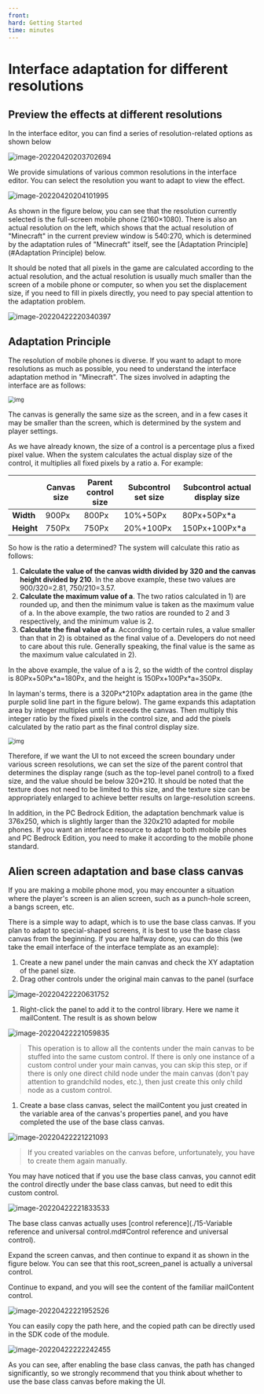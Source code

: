 ```yaml
--- 
front: 
hard: Getting Started 
time: minutes 
--- 
```


# Interface adaptation for different resolutions 

## Preview the effects at different resolutions 

In the interface editor, you can find a series of resolution-related options as shown below 

![image-20220420203702694](./images/image-20220420203702694.png) 

We provide simulations of various common resolutions in the interface editor. You can select the resolution you want to adapt to view the effect. 

![image-20220420204101995](./images/image-20220420204101995.png) 

As shown in the figure below, you can see that the resolution currently selected is the full-screen mobile phone (2160×1080). There is also an actual resolution on the left, which shows that the actual resolution of "Minecraft" in the current preview window is 540:270, which is determined by the adaptation rules of "Minecraft" itself, see the [Adaptation Principle](#Adaptation Principle) below. 

It should be noted that all pixels in the game are calculated according to the actual resolution, and the actual resolution is usually much smaller than the screen of a mobile phone or computer, so when you set the displacement size, if you need to fill in pixels directly, you need to pay special attention to the adaptation problem. 

![image-20220422220340397](./images/image-20220422220340397.png) 

## Adaptation Principle 

The resolution of mobile phones is diverse. If you want to adapt to more resolutions as much as possible, you need to understand the interface adaptation method in "Minecraft". The sizes involved in adapting the interface are as follows: 

<img src="./images/ui_image015.png" alt="img" style="zoom: 80%;" /> 

The canvas is generally the same size as the screen, and in a few cases it may be smaller than the screen, which is determined by the system and player settings. 

As we have already known, the size of a control is a percentage plus a fixed pixel value. When the system calculates the actual display size of the control, it multiplies all fixed pixels by a ratio a. For example: 

| | **Canvas size** | **Parent control size** | **Subcontrol set size** | **Subcontrol actual display size** | 
| ------ | ------------ | -------------- | ------------------ | ---------------------- | 
| **Width** | 900Px | 800Px | 10%+50Px | 80Px+50Px\*a | 
| **Height** | 750Px | 750Px | 20%+100Px | 150Px+100Px\*a | 

So how is the ratio a determined? The system will calculate this ratio as follows: 

1. **Calculate the value of the canvas width divided by 320 and the canvas height divided by 210**. In the above example, these two values are 900/320=2.81, 750/210=3.57. 
2. **Calculate the maximum value of a**. The two ratios calculated in 1) are rounded up, and then the minimum value is taken as the maximum value of a. In the above example, the two ratios are rounded to 2 and 3 respectively, and the minimum value is 2. 
3. **Calculate the final value of a**. According to certain rules, a value smaller than that in 2) is obtained as the final value of a. Developers do not need to care about this rule. Generally speaking, the final value is the same as the maximum value calculated in 2). 

In the above example, the value of a is 2, so the width of the control display is 80Px+50Px\*a=180Px, and the height is 150Px+100Px\*a=350Px. 

In layman's terms, there is a 320Px\*210Px adaptation area in the game (the purple solid line part in the figure below). The game expands this adaptation area by integer multiples until it exceeds the canvas. Then multiply this integer ratio by the fixed pixels in the control size, and add the pixels calculated by the ratio part as the final control display size. 

<img src="./images/ui_image016.png" alt="img" style="zoom: 80%;" />


Therefore, if we want the UI to not exceed the screen boundary under various screen resolutions, we can set the size of the parent control that determines the display range (such as the top-level panel control) to a fixed size, and the value should be below 320\*210. It should be noted that the texture does not need to be limited to this size, and the texture size can be appropriately enlarged to achieve better results on large-resolution screens. 

In addition, in the PC Bedrock Edition, the adaptation benchmark value is 376x250, which is slightly larger than the 320x210 adapted for mobile phones. If you want an interface resource to adapt to both mobile phones and PC Bedrock Edition, you need to make it according to the mobile phone standard. 

## Alien screen adaptation and base class canvas 

If you are making a mobile phone mod, you may encounter a situation where the player's screen is an alien screen, such as a punch-hole screen, a bangs screen, etc. 

There is a simple way to adapt, which is to use the base class canvas. If you plan to adapt to special-shaped screens, it is best to use the base class canvas from the beginning. If you are halfway done, you can do this (we take the email interface of the interface template as an example): 

1. Create a new panel under the main canvas and check the XY adaptation of the panel size. 
2. Drag other controls under the original main canvas to the panel (surface 

![image-20220422220631752](./images/image-20220422220631752.png) 

1. Right-click the panel to add it to the control library. Here we name it mailContent. The result is as shown below 

![image-20220422221059835](./images/image-20220422221059835.png) 

> This operation is to allow all the contents under the main canvas to be stuffed into the same custom control. If there is only one instance of a custom control under your main canvas, you can skip this step, or if there is only one direct child node under the main canvas (don't pay attention to grandchild nodes, etc.), then just create this only child node as a custom control. 

1. Create a base class canvas, select the mailContent you just created in the variable area of the canvas's properties panel, and you have completed the use of the base class canvas. 

![image-20220422221221093](./images/image-20220422221221093.png) 

> If you created variables on the canvas before, unfortunately, you have to create them again manually. 

You may have noticed that if you use the base class canvas, you cannot edit the control directly under the base class canvas, but need to edit this custom control. 

![image-20220422221833533](./images/image-20220422221833533.png) 

The base class canvas actually uses [control reference](./15-Variable reference and universal control.md#Control reference and universal control). 

Expand the screen canvas, and then continue to expand it as shown in the figure below. You can see that this root_screen_panel is actually a universal control. 

Continue to expand, and you will see the content of the familiar mailContent control. 

![image-20220422221952526](./images/image-20220422221952526.png) 

You can easily copy the path here, and the copied path can be directly used in the SDK code of the module. 

![image-20220422222242455](./images/image-20220422222242455.png) 

As you can see, after enabling the base class canvas, the path has changed significantly, so we strongly recommend that you think about whether to use the base class canvas before making the UI. 

